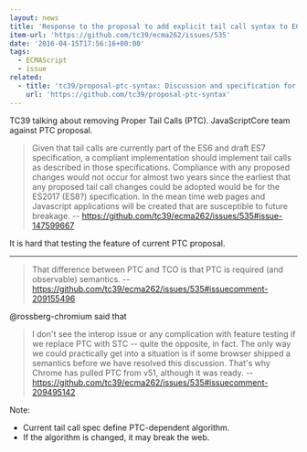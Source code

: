 ```yaml
---
layout: news
title: 'Response to the proposal to add explicit tail call syntax to ECMAScript · Issue #535 · tc39/ecma262'
item-url: 'https://github.com/tc39/ecma262/issues/535'
date: '2016-04-15T17:56:16+00:00'
tags:
  - ECMAScript
  - issue
related:
  - title: 'tc39/proposal-ptc-syntax: Discussion and specification for an explicit syntactic opt-in for Tail Calls.'
    url: 'https://github.com/tc39/proposal-ptc-syntax'
---
```

TC39 talking about removing Proper Tail Calls (PTC).
JavaScriptCore team against PTC proposal.

> Given that tail calls are currently part of the ES6 and draft ES7 specification, a compliant implementation should implement tail calls as described in those specifications. Compliance with any proposed changes would not occur for almost two years since the earliest that any proposed tail call changes could be adopted would be for the ES2017 (ES8?) specification. In the mean time web pages and Javascript applications will be created that are susceptible to future breakage. 
> -- https://github.com/tc39/ecma262/issues/535#issue-147599667

It is hard that testing the feature of current PTC proposal.

----

> That difference between PTC and TCO is that PTC is required (and observable) semantics.
> -- https://github.com/tc39/ecma262/issues/535#issuecomment-209155496

@rossberg-chromium said that

> I don't see the interop issue or any complication with feature testing if we replace PTC with STC -- quite the opposite, in fact. The only way we could practically get into a situation is if some browser shipped a semantics before we have resolved this discussion. That's why Chrome has pulled PTC from v51, although it was ready. 
> -- https://github.com/tc39/ecma262/issues/535#issuecomment-209495142

Note:

- Current tail call spec define PTC-dependent algorithm.
- If the algorithm is changed, it may break the web.
